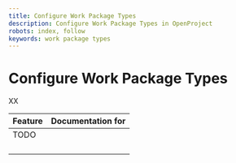 ```yaml
---
title: Configure Work Package Types
description: Configure Work Package Types in OpenProject
robots: index, follow
keywords: work package types
---
```


# Configure Work Package Types

XX

| Feature                                                      | Documentation for |
| ------------------------------------------------------------ | ----------------- |
| TODO |                   |
|                                                              |                   |
|                                                              |                   |
|                                                              |                   |
|                                                              |                   |

